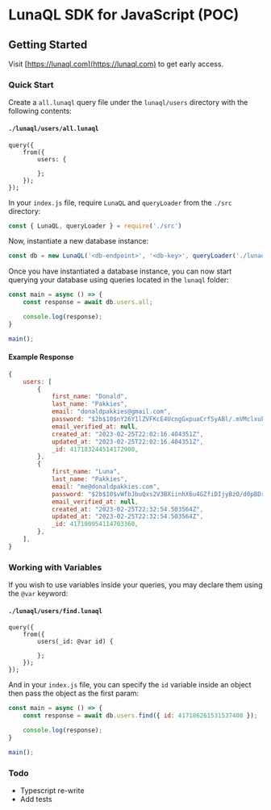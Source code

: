 # LunaQL SDK for JavaScript (POC)

## Getting Started

Visit [https://lunaql.com](https://lunaql.com) to get early access.

### Quick Start

Create a `all.lunaql` query file under the `lunaql/users` directory with the following contents:

#### `./lunaql/users/all.lunaql`

```
query({
	from({
		users: {

		};
	});
});
```

In your `index.js` file, require `LunaQL` and `queryLoader` from the `./src` directory:

```js
const { LunaQL, queryLoader } = require('./src')
```

Now, instantiate a new database instance:

```js
const db = new LunaQL('<db-endpoint>', '<db-key>', queryLoader('./lunaql'));
```

Once you have instantiated a database instance, you can now start querying your database using queries located in the `lunaql` folder:

```js
const main = async () => {
    const response = await db.users.all;

    console.log(response);
}

main();
```

#### Example Response

```js
{
    users: [
        {
            first_name: "Donald",
            last_name: "Pakkies",
            email: "donaldpakkies@gmail.com",
            password: "$2b$10$nY26Y1lZVFKcE4UcngGxpuaCrfSyABl/.mVMclxuk.yVG8ug85eUm",
            email_verified_at: null,
            created_at: "2023-02-25T22:02:16.404351Z",
            updated_at: "2023-02-25T22:02:16.404351Z",
            _id: 417183244514172900,
        },
        {
            first_name: "Luna",
            last_name: "Pakkies",
            email: "me@donaldpakkies.com",
            password: "$2b$10$vWfbJbuQxs2V3BXiinhX6u4GZfiDIjyBzO/d0pBDrR6abmIyJ0ZjW",
            email_verified_at: null,
            created_at: "2023-02-25T22:32:54.503564Z",
            updated_at: "2023-02-25T22:32:54.503564Z",
            _id: 417190954114703360,
        },
    ],
}
```

### Working with Variables

If you wish to use variables inside your queries, you may declare them using the `@var` keyword:

#### `./lunaql/users/find.lunaql`

```
query({
	from({
		users(_id: @var id) {

		};
	});
});
```

And in your `index.js` file, you can specify the `id` variable inside an object then pass the object as the first param:

```js
const main = async () => {
    const response = await db.users.find({ id: 417186261531537408 });

    console.log(response);
}

main();
```

### Todo

- Typescript re-write
- Add tests
